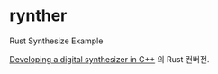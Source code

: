# rynther
Rust Synthesize Example

[Developing a digital synthesizer in C++](http://thecodeinn.blogspot.kr/search/label/Synthesizer) 의 Rust 컨버전.
